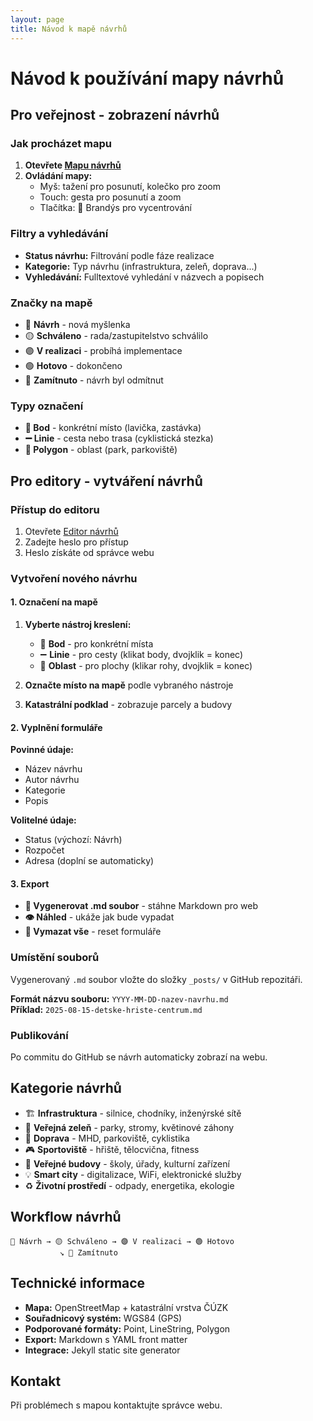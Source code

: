 ```yaml
---
layout: page
title: Návod k mapě návrhů
---
```


# Návod k používání mapy návrhů

## Pro veřejnost - zobrazení návrhů

### Jak procházet mapu
1. **Otevřete [Mapu návrhů](/mapa-navrhu/)**
2. **Ovládání mapy:**
   - Myš: tažení pro posunutí, kolečko pro zoom
   - Touch: gesta pro posunutí a zoom
   - Tlačítka: 🎯 Brandýs pro vycentrování

### Filtry a vyhledávání
- **Status návrhu:** Filtrování podle fáze realizace
- **Kategorie:** Typ návrhu (infrastruktura, zeleň, doprava...)
- **Vyhledávání:** Fulltextové vyhledání v názvech a popisech

### Značky na mapě
- 🔵 **Návrh** - nová myšlenka
- 🟡 **Schváleno** - rada/zastupitelstvo schválilo
- 🟣 **V realizaci** - probíhá implementace
- 🟢 **Hotovo** - dokončeno
- 🔴 **Zamítnuto** - návrh byl odmítnut

### Typy označení
- **📍 Bod** - konkrétní místo (lavička, zastávka)
- **➖ Linie** - cesta nebo trasa (cyklistická stezka)
- **🔷 Polygon** - oblast (park, parkoviště)

## Pro editory - vytváření návrhů

### Přístup do editoru
1. Otevřete [Editor návrhů](/mapa-navrhu/editor/)
2. Zadejte heslo pro přístup
3. Heslo získáte od správce webu

### Vytvoření nového návrhu

#### 1. Označení na mapě
1. **Vyberte nástroj kreslení:**
   - 📍 **Bod** - pro konkrétní místa
   - ➖ **Linie** - pro cesty (klikat body, dvojklik = konec)
   - 🔷 **Oblast** - pro plochy (klikar rohy, dvojklik = konec)

2. **Označte místo na mapě** podle vybraného nástroje

3. **Katastrální podklad** - zobrazuje parcely a budovy

#### 2. Vyplnění formuláře
**Povinné údaje:**
- Název návrhu
- Autor návrhu  
- Kategorie
- Popis

**Volitelné údaje:**
- Status (výchozí: Návrh)
- Rozpočet
- Adresa (doplní se automaticky)

#### 3. Export
- **💾 Vygenerovat .md soubor** - stáhne Markdown pro web
- **👁️ Náhled** - ukáže jak bude vypadat
- **🔄 Vymazat vše** - reset formuláře

### Umístění souborů
Vygenerovaný `.md` soubor vložte do složky `_posts/` v GitHub repozitáři.

**Formát názvu souboru:** `YYYY-MM-DD-nazev-navrhu.md`  
**Příklad:** `2025-08-15-detske-hriste-centrum.md`

### Publikování
Po commitu do GitHub se návrh automaticky zobrazí na webu.

## Kategorie návrhů

- 🏗️ **Infrastruktura** - silnice, chodníky, inženýrské sítě
- 🌳 **Veřejná zeleň** - parky, stromy, květinové záhony  
- 🚌 **Doprava** - MHD, parkoviště, cyklistika
- 🎮 **Sportoviště** - hřiště, tělocvična, fitness
- 🏢 **Veřejné budovy** - školy, úřady, kulturní zařízení
- 💡 **Smart city** - digitalizace, WiFi, elektronické služby
- ♻️ **Životní prostředí** - odpady, energetika, ekologie

## Workflow návrhů

```
🔵 Návrh → 🟡 Schváleno → 🟣 V realizaci → 🟢 Hotovo
           ↘️ 🔴 Zamítnuto
```

## Technické informace

- **Mapa:** OpenStreetMap + katastrální vrstva ČÚZK
- **Souřadnicový systém:** WGS84 (GPS)
- **Podporované formáty:** Point, LineString, Polygon
- **Export:** Markdown s YAML front matter
- **Integrace:** Jekyll static site generator

## Kontakt

Při problémech s mapou kontaktujte správce webu.